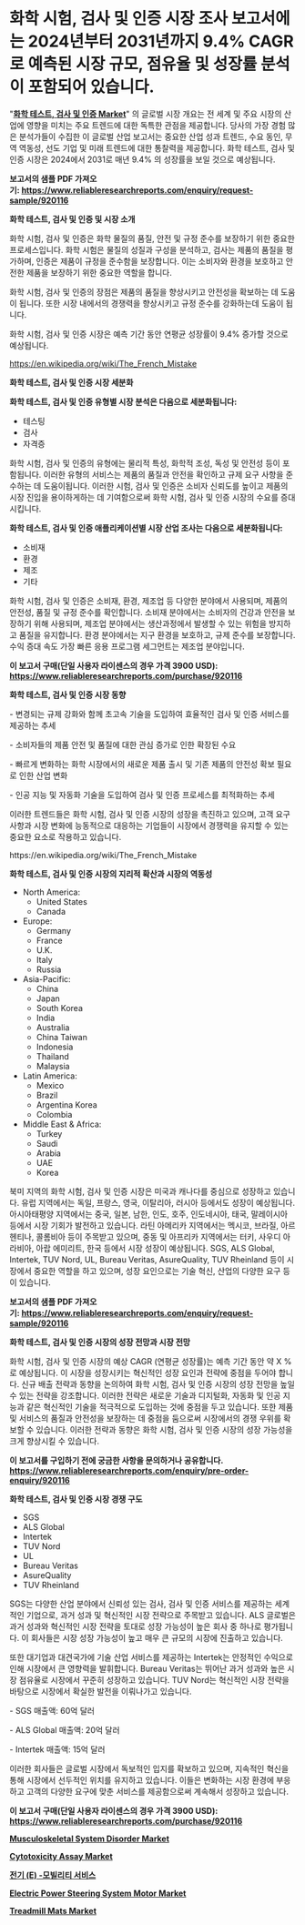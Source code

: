<p><h1>화학 시험, 검사 및 인증 시장 조사 보고서에는 2024년부터 2031년까지 9.4% CAGR로 예측된 시장 규모, 점유율 및 성장률 분석이 포함되어 있습니다.</h1></p><p>"<strong><a href="https://www.reliableresearchreports.com/chemical-testing-inspection-and-certification-r920116">화학 테스트, 검사 및 인증 Market</a></strong>" 의 글로벌 시장 개요는 전 세계 및 주요 시장의 산업에 영향을 미치는 주요 트렌드에 대한 독특한 관점을 제공합니다. 당사의 가장 경험 많은 분석가들이 수집한 이 글로벌 산업 보고서는 중요한 산업 성과 트렌드, 수요 동인, 무역 역동성, 선도 기업 및 미래 트렌드에 대한 통찰력을 제공합니다. 화학 테스트, 검사 및 인증 시장은 2024에서 2031로 매년 9.4% 의 성장률을 보일 것으로 예상됩니다.</p>
<p><strong>보고서의 샘플 PDF 가져오기:&nbsp;<a href="https://www.reliableresearchreports.com/enquiry/request-sample/920116">https://www.reliableresearchreports.com/enquiry/request-sample/920116</a></strong></p>
<p><strong>화학 테스트, 검사 및 인증 및 시장 소개</strong></p>
<p><p>화학 시험, 검사 및 인증은 화학 물질의 품질, 안전 및 규정 준수를 보장하기 위한 중요한 프로세스입니다. 화학 시험은 물질의 성질과 구성을 분석하고, 검사는 제품의 품질을 평가하며, 인증은 제품이 규정을 준수함을 보장합니다. 이는 소비자와 환경을 보호하고 안전한 제품을 보장하기 위한 중요한 역할을 합니다. </p><p>화학 시험, 검사 및 인증의 장점은 제품의 품질을 향상시키고 안전성을 확보하는 데 도움이 됩니다. 또한 시장 내에서의 경쟁력을 향상시키고 규정 준수를 강화하는데 도움이 됩니다. </p><p>화학 시험, 검사 및 인증 시장은 예측 기간 동안 연평균 성장률이 9.4% 증가할 것으로 예상됩니다.</p></p>
<p><a href="https://en.wikipedia.org/wiki/The_French_Mistake">https://en.wikipedia.org/wiki/The_French_Mistake</a></p>
<p><strong>화학 테스트, 검사 및 인증 시장 세분화</strong></p>
<p><strong>화학 테스트, 검사 및 인증 유형별 시장 분석은 다음으로 세분화됩니다:</strong></p>
<p><ul><li>테스팅</li><li>검사</li><li>자격증</li></ul></p>
<p><p>화학 시험, 검사 및 인증의 유형에는 물리적 특성, 화학적 조성, 독성 및 안전성 등이 포함됩니다. 이러한 유형의 서비스는 제품의 품질과 안전을 확인하고 규제 요구 사항을 준수하는 데 도움이됩니다. 이러한 시험, 검사 및 인증은 소비자 신뢰도를 높이고 제품의 시장 진입을 용이하게하는 데 기여함으로써 화학 시험, 검사 및 인증 시장의 수요를 증대시킵니다.</p></p>
<p><strong>화학 테스트, 검사 및 인증 애플리케이션별 시장 산업 조사는 다음으로 세분화됩니다:</strong></p>
<p><ul><li>소비재</li><li>환경</li><li>제조</li><li>기타</li></ul></p>
<p><p>화학 시험, 검사 및 인증은 소비재, 환경, 제조업 등 다양한 분야에서 사용되며, 제품의 안전성, 품질 및 규정 준수를 확인합니다. 소비재 분야에서는 소비자의 건강과 안전을 보장하기 위해 사용되며, 제조업 분야에서는 생산과정에서 발생할 수 있는 위험을 방지하고 품질을 유지합니다. 환경 분야에서는 지구 환경을 보호하고, 규제 준수를 보장합니다. 수익 증대 속도 가장 빠른 응용 프로그램 세그먼트는 제조업 분야입니다.</p></p>
<p><strong>이 보고서 구매(단일 사용자 라이센스의 경우 가격 3900 USD): <a href="https://www.reliableresearchreports.com/purchase/920116">https://www.reliableresearchreports.com/purchase/920116</a></strong></p>
<p><strong>화학 테스트, 검사 및 인증 시장 동향</strong></p>
<p><p>- 변경되는 규제 강화와 함께 초고속 기술을 도입하여 효율적인 검사 및 인증 서비스를 제공하는 추세</p><p>- 소비자들의 제품 안전 및 품질에 대한 관심 증가로 인한 확장된 수요</p><p>- 빠르게 변화하는 화학 시장에서의 새로운 제품 출시 및 기존 제품의 안전성 확보 필요로 인한 산업 변화</p><p>- 인공 지능 및 자동화 기술을 도입하여 검사 및 인증 프로세스를 최적화하는 추세</p><p>이러한 트렌드들은 화학 시험, 검사 및 인증 시장의 성장을 촉진하고 있으며, 고객 요구사항과 시장 변화에 능동적으로 대응하는 기업들이 시장에서 경쟁력을 유지할 수 있는 중요한 요소로 작용하고 있습니다.</p></p>
<p>https://en.wikipedia.org/wiki/The_French_Mistake</p>
<p><strong>화학 테스트, 검사 및 인증 시장의 지리적 확산과 시장의 역동성</strong></p>
<p><ul>
    <li>
        North America:
        <ul>
            <li>United States</li>
            <li>Canada</li>
        </ul>
    </li>
    <li>
        Europe:
        <ul>
            <li>Germany</li>
            <li>France</li>
            <li>U.K.</li>
            <li>Italy</li>
            <li>Russia</li>
        </ul>
    </li>
    <li>
        Asia-Pacific:
        <ul>
            <li>China</li>
            <li>Japan</li>
            <li>South Korea</li>
            <li>India</li>
            <li>Australia</li>
            <li>China Taiwan</li>
            <li>Indonesia</li>
            <li>Thailand</li>
            <li>Malaysia</li>
        </ul>
    </li>
    <li>
        Latin America:
        <ul>
            <li>Mexico</li>
            <li>Brazil</li>
            <li>Argentina Korea</li>
            <li>Colombia</li>
        </ul>
    </li>
    <li>
        Middle East & Africa:
        <ul>
            <li>Turkey</li>
            <li>Saudi</li>
            <li>Arabia</li>
            <li>UAE</li>
            <li>Korea</li>
        </ul>
    </li>
    </ul></p>
<p><p>북미 지역의 화학 시험, 검사 및 인증 시장은 미국과 캐나다를 중심으로 성장하고 있습니다. 유럽 지역에서는 독일, 프랑스, 영국, 이탈리아, 러시아 등에서도 성장이 예상됩니다. 아시아태평양 지역에서는 중국, 일본, 남한, 인도, 호주, 인도네시아, 태국, 말레이시아 등에서 시장 기회가 발전하고 있습니다. 라틴 아메리카 지역에서는 멕시코, 브라질, 아르헨티나, 콜롬비아 등이 주목받고 있으며, 중동 및 아프리카 지역에서는 터키, 사우디 아라비아, 아랍 에미리트, 한국 등에서 시장 성장이 예상됩니다. SGS, ALS Global, Intertek, TUV Nord, UL, Bureau Veritas, AsureQuality, TUV Rheinland 등이 시장에서 중요한 역할을 하고 있으며, 성장 요인으로는 기술 혁신, 산업의 다양한 요구 등이 있습니다.</p></p>
<p><strong>보고서의 샘플 PDF 가져오기:&nbsp;<a href="https://www.reliableresearchreports.com/enquiry/request-sample/920116">https://www.reliableresearchreports.com/enquiry/request-sample/920116</a></strong></p>
<p><strong>화학 테스트, 검사 및 인증 시장의 성장 전망과 시장 전망</strong></p>
<p><p>화학 시험, 검사 및 인증 시장의 예상 CAGR (연평균 성장률)는 예측 기간 동안 약 X %로 예상됩니다. 이 시장을 성장시키는 혁신적인 성장 요인과 전략에 중점을 두어야 합니다. 신규 배출 전략과 동향을 논의하여 화학 시험, 검사 및 인증 시장의 성장 전망을 높일 수 있는 전략을 강조합니다. 이러한 전략은 새로운 기술과 디지털화, 자동화 및 인공 지능과 같은 혁신적인 기술을 적극적으로 도입하는 것에 중점을 두고 있습니다. 또한 제품 및 서비스의 품질과 안전성을 보장하는 데 중점을 둠으로써 시장에서의 경쟁 우위를 확보할 수 있습니다. 이러한 전략과 동향은 화학 시험, 검사 및 인증 시장의 성장 가능성을 크게 향상시킬 수 있습니다.</p></p>
<p><strong>이 보고서를 구입하기 전에 궁금한 사항을 문의하거나 공유합니다. <a href="https://www.reliableresearchreports.com/enquiry/pre-order-enquiry/920116">https://www.reliableresearchreports.com/enquiry/pre-order-enquiry/920116</a></strong></p>
<p><strong>화학 테스트, 검사 및 인증 시장 경쟁 구도</strong></p>
<p><ul><li>SGS</li><li>ALS Global</li><li>Intertek</li><li>TUV Nord</li><li>UL</li><li>Bureau Veritas</li><li>AsureQuality</li><li>TUV Rheinland</li></ul></p>
<p><p>SGS는 다양한 산업 분야에서 신뢰성 있는 검사, 검사 및 인증 서비스를 제공하는 세계적인 기업으로, 과거 성과 및 혁신적인 시장 전략으로 주목받고 있습니다. ALS 글로벌은 과거 성과와 혁신적인 시장 전략을 토대로 성장 가능성이 높은 회사 중 하나로 평가됩니다. 이 회사들은 시장 성장 가능성이 높고 매우 큰 규모의 시장에 진출하고 있습니다.</p><p>또한 대기업과 대견국가에 기술 산업 서비스를 제공하는 Intertek는 안정적인 수익으로 인해 시장에서 큰 영향력을 발휘합니다. Bureau Veritas는 뛰어난 과거 성과와 높은 시장 점유율로 시장에서 꾸준히 성장하고 있습니다. TUV Nord는 혁신적인 시장 전략을 바탕으로 시장에서 확실한 발전을 이뤄나가고 있습니다.</p><p>- SGS 매출액: 60억 달러</p><p>- ALS Global 매출액: 20억 달러</p><p>- Intertek 매출액: 15억 달러</p><p>이러한 회사들은 글로벌 시장에서 독보적인 입지를 확보하고 있으며, 지속적인 혁신을 통해 시장에서 선두적인 위치를 유지하고 있습니다. 이들은 변화하는 시장 환경에 부응하고 고객의 다양한 요구에 맞춘 서비스를 제공함으로써 계속해서 성장하고 있습니다.</p></p>
<p><strong>이 보고서 구매(단일 사용자 라이센스의 경우 가격 3900 USD): <a href="https://www.reliableresearchreports.com/purchase/920116">https://www.reliableresearchreports.com/purchase/920116</a></strong></p>
<p><strong><p><a href="https://github.com/markusgodoy/Market-Research-Report-List-4/blob/main/musculoskeletal-system-disorder-market.md">Musculoskeletal System Disorder Market</a></p><p><a href="https://github.com/luckyshygirl/Market-Research-Report-List-6/blob/main/cytotoxicity-assay-market.md">Cytotoxicity Assay Market</a></p><p><a href="https://github.com/sougarounis/Market-Research-Report-List-5/blob/main/695200081901.md">전기 (E) -모빌리티 서비스</a></p><p><a href="https://www.linkedin.com/pulse/electric-power-steering-system-motor-market-size-type-ceps-km5qe?trackingId=qchFETF8TU6ylh0IuVJZuQ%3D%3D">Electric Power Steering System Motor Market</a></p><p><a href="https://www.linkedin.com/pulse/in-depth-analysis-global-treadmill-mats-market-scope-its-rapid-iqtae?trackingId=K89wX79IQVavOLAqeEMCGg%3D%3D">Treadmill Mats Market</a></p></strong></p>
<p></p>
